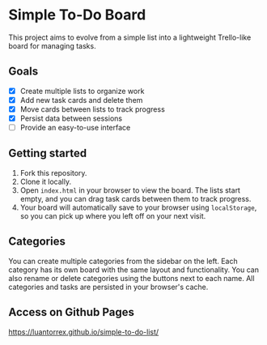 # Simple To-Do Board

This project aims to evolve from a simple list into a lightweight Trello-like board for managing tasks.

## Goals

- [x] Create multiple lists to organize work
- [x] Add new task cards and delete them
- [x] Move cards between lists to track progress
- [x] Persist data between sessions
- [ ] Provide an easy-to-use interface

## Getting started

1. Fork this repository.
2. Clone it locally.
3. Open `index.html` in your browser to view the board. The lists start empty, and you can drag task cards between them to track progress.
4. Your board will automatically save to your browser using `localStorage`, so you can pick up where you left off on your next visit.

## Categories

You can create multiple categories from the sidebar on the left. Each category has its own board with the same layout and functionality. You can also rename or delete categories using the buttons next to each name. All categories and tasks are persisted in your browser's cache.

## Access on Github Pages

https://luantorrex.github.io/simple-to-do-list/
